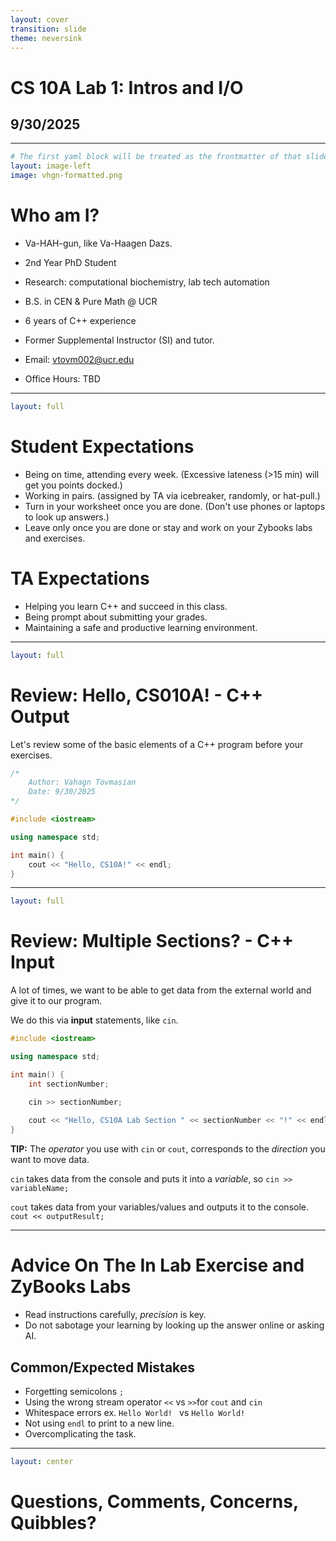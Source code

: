 ```yaml
---
layout: cover
transition: slide
theme: neversink
---
```


# CS 10A Lab 1: Intros and I/O

## 9/30/2025

---

```yaml
# The first yaml block will be treated as the frontmatter of that slide
layout: image-left
image: vhgn-formatted.png
```

# Who am I?

- Va-HAH-gun, like Va-Haagen Dazs.

- 2nd Year PhD Student 

- Research: computational biochemistry, lab tech automation

- B.S. in CEN & Pure Math @ UCR 

- 6 years of C++ experience

- Former Supplemental Instructor (SI) and tutor.

- Email: vtovm002@ucr.edu

- Office Hours: TBD

---

```yaml
layout: full
```
# Student Expectations

- Being on time, attending every week. (Excessive lateness (>15 min) will get you points docked.)
- Working in pairs. (assigned by TA via icebreaker, randomly, or hat-pull.)
- Turn in your worksheet once you are done. (Don't use phones or laptops to look up answers.)
- Leave only once you are done or stay and work on your Zybooks labs and exercises.

# TA Expectations
- Helping you learn C++ and succeed in this class.
- Being prompt about submitting your grades.
- Maintaining a safe and productive learning environment.
---

```yaml
layout: full
```

# Review: Hello, CS010A! - C++ Output

Let's review some of the basic elements of a C++ program before your exercises.

```cpp {hide|1-4|6|8|10,12|11}{lines:true}
/*
    Author: Vahagn Tovmasian
    Date: 9/30/2025
*/

#include <iostream>

using namespace std;

int main() {
    cout << "Hello, CS10A!" << endl;
}
```



---

```yaml
layout: full
```

# Review: Multiple Sections? - C++ Input

A lot of times, we want to be able to get data from the external world and give it to our program. 

We do this via **input** statements, like `cin`. 


```cpp {all|6,8|6,10}{lines:true}
#include <iostream>

using namespace std;

int main() {
    int sectionNumber;

    cin >> sectionNumber;
    
    cout << "Hello, CS10A Lab Section " << sectionNumber << "!" << endl;
}

```

**TIP:** The _operator_ you use with  `cin` or `cout`, corresponds to the _direction_ you want to move data.

`cin` takes data from the console and puts it into a *variable*, so `cin >> variableName;`

`cout` takes data from your variables/values and outputs it to the console. `cout << outputResult;`


---

# Advice On The In Lab Exercise and ZyBooks Labs

- Read instructions carefully, _precision_ is key. 
- Do not sabotage your learning by looking up the answer online or asking AI.

## Common/Expected Mistakes
- Forgetting semicolons `;`
- Using the wrong stream operator `<<` vs `>>`for `cout` and `cin`
- Whitespace errors ex. `Hello World! `  vs `Hello World!`
- Not using `endl` to print to a new line.
- Overcomplicating the task.

---

```yaml
layout: center
```

# Questions, Comments, Concerns, Quibbles?